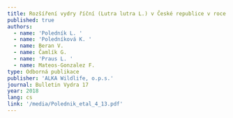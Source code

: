 ```yaml
---
title: Rozšíření vydry říční (Lutra lutra L.) v České republice v roce 2016
published: true
authors:
  - name: 'Poledník L. '
  - name: 'Poledníková K. '
  - name: Beran V.
  - name: Čamlík G.
  - name: 'Praus L. '
  - name: Mateos-Gonzalez F.
type: Odborná publikace
publisher: 'ALKA Wildlife, o.p.s.'
journal: Bulletin Vydra 17
year: 2018
lang: cs
link: '/media/Polednik_etal_4_13.pdf'
---
```

